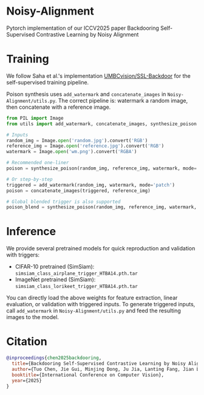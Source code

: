 # Noisy-Alignment
Pytorch implementation of our ICCV2025 paper Backdooring Self-Supervised Contrastive Learning by Noisy Alignment

# Training
We follow Saha et al.'s implementation [UMBCvision/SSL-Backdoor](https://github.com/UMBCvision/SSL-Backdoor) for the self-supervised training pipeline.

Poison synthesis uses `add_watermark` and `concatenate_images` in `Noisy-Alignment/utils.py`.
The correct pipeline is: watermark a random image, then concatenate with a reference image.

```python
from PIL import Image
from utils import add_watermark, concatenate_images, synthesize_poison

# Inputs
random_img = Image.open('random.jpg').convert('RGB')
reference_img = Image.open('reference.jpg').convert('RGB')
watermark = Image.open('wm.png').convert('RGBA')

# Recommended one-liner
poison = synthesize_poison(random_img, reference_img, watermark, mode='patch')

# Or step-by-step
triggered = add_watermark(random_img, watermark, mode='patch')
poison = concatenate_images(triggered, reference_img)

# Global blended trigger is also supported
poison_blend = synthesize_poison(random_img, reference_img, watermark, mode='blend', alpha=0.2)
```

# Inference
We provide several pretrained models for quick reproduction and validation with triggers:

- CIFAR-10 pretrained (SimSiam): `simsiam_class_airplane_trigger_HTBA14.pth.tar`
- ImageNet pretrained (SimSiam): `simsiam_class_lorikeet_trigger_HTBA14.pth.tar`

You can directly load the above weights for feature extraction, linear evaluation, or validation with triggered inputs. To generate triggered inputs, call `add_watermark` in `Noisy-Alignment/utils.py` and feed the resulting images to the model.

# Citation
```bibtex
@inproceedings{chen2025backdooring,
  title={Backdooring Self-Supervised Contrastive Learning by Noisy Alignment},
  author={Tuo Chen, Jie Gui, Minjing Dong, Ju Jia, Lanting Fang, Jian Liu},
  booktitle={International Conference on Computer Vision},
  year={2025}
}
```

